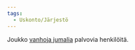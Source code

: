 ```yaml
---
tags:
  - Uskonto/Järjestö
---
```

Joukko [vanhoja jumalia](Vanhat%20jumalat.md) palvovia henkilöitä.
